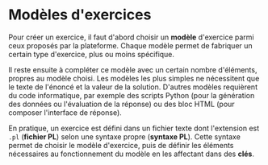 # Modèles d'exercices

Pour créer un exercice, il faut d'abord choisir un **modèle** d'exercice parmi ceux proposés par la plateforme. Chaque modèle permet de fabriquer un certain type d'exercice, plus ou moins spécifique.

Il reste ensuite à compléter ce modèle avec un certain nombre d'éléments, propres au modèle choisi. Les modèles les plus simples ne nécessitent que le texte de l'énoncé et la valeur de la solution. D'autres modèles requièrent du code informatique, par exemple des scripts Python (pour la génération des données ou l'évaluation de la réponse) ou des bloc HTML (pour composer l'interface de réponse).

En pratique, un exercice est défini dans un fichier texte dont l'extension est `.pl` (**fichier PL**) selon une syntaxe propre (**syntaxe PL**). Cette syntaxe permet de choisir le modèle d'exercice, puis de définir les éléments nécessaires au fonctionnement du modèle en les affectant dans des **clés**.
